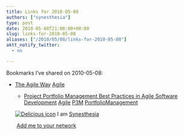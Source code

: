 ```yaml
---
title: Links for 2010-05-08
authors: ["synesthesia"]
type: post
date: 2010-05-08T21:00:00+00:00
slug: links-for-2010-05-08 
aliases: ["/2010/05/08/links-for-2010-05-08"]
aktt_notify_twitter:
  - no

---
```

Bookmarks I&#8217;ve shared on 2010-05-08:

  * [The Agile Way][1] 
    [Agile][2] </li> 
    
      * [Project Portfolio Management Best Practices in Agile Software Development][3] 
        [Agile][2] [P3M][4] [PortfolioManagement][5] </li> </ul> 
        
        <p class="deliciouslink">
          <a href="https://del.icio.us/synesthesia" title="See all my bookmarks on del.icio.us"><img src="https://www.synesthesia.co.uk/images/deliciousicon.jpg" alt="Delicious icon" /></a>&nbsp;I am <a href="https://del.icio.us/synesthesia" title="See all my bookmarks on del.icio.us">Synesthesia</a>
        </p>
        
        <p class="deliciouslink">
          <a href="https://del.icio.us/network?add=synesthesia" title="Add me to your del.icio.us network"><img src="https://www.synesthesia.co.uk/images/add.gif" alt="" /></a>&nbsp;<a href="https://del.icio.us/network?add=synesthesia" title="Add me to your del.icio.us network">Add me to your network</a>
        </p>

 [1]: https://cut.ms/SJn
 [2]: https://delicious.com/synesthesia/Agile
 [3]: https://bit.ly/b2DPR0
 [4]: https://delicious.com/synesthesia/P3M
 [5]: https://delicious.com/synesthesia/PortfolioManagement